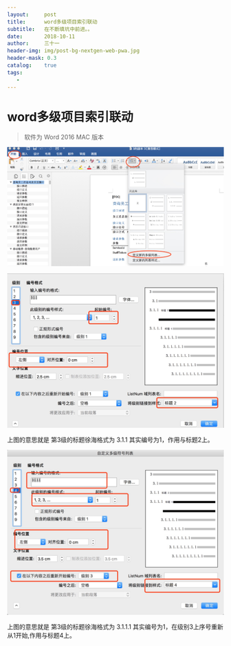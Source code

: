 ```yaml
---
layout:     post
title:      word多级项目索引联动
subtitle:   在不断填坑中前进。。
date:       2018-10-11
author:     三十一
header-img: img/post-bg-nextgen-web-pwa.jpg
header-mask: 0.3
catalog:    true
tags:
   - 
---
```


# word多级项目索引联动

> 软件为 Word 2016 MAC 版本

![](media/15392477788361/15392478046142.jpg)



![](media/15392477788361/15392478344324.jpg)


上图的意思就是 第3级的标题徐海格式为 3.1.1 其实编号为1，作用与标题2上。

![](media/15392477788361/15392479229071.jpg)


上图的意思就是 第3级的标题徐海格式为 3.1.1.1 其实编号为1，在级别3上序号重新从1开始,作用与标题4上。


